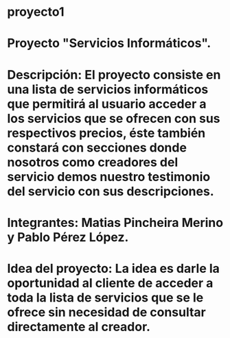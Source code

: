 # proyecto1
# Proyecto "Servicios Informáticos". 
# Descripción: El proyecto consiste en una lista de servicios informáticos que permitirá al usuario acceder a los servicios que se ofrecen con sus respectivos precios, éste también constará con secciones donde nosotros como creadores del servicio demos nuestro testimonio del servicio con sus descripciones. 
# Integrantes: Matias Pincheira Merino y Pablo Pérez López. 
# Idea del proyecto: La idea es darle la oportunidad al cliente de acceder a toda la lista de servicios que se le ofrece sin necesidad de consultar directamente al creador.
